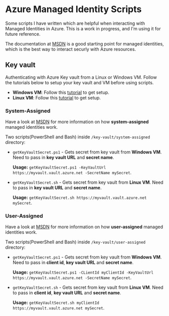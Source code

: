 # Azure Managed Identity Scripts

Some scripts I have written which are helpful when interacting with Managed Identities in Azure. This is a work in progress, and I'm using it for future reference. 

The documentation at [MSDN](https://docs.microsoft.com/en-us/azure/active-directory/managed-identities-azure-resources/overview) is a good starting point for managed identities, which is the best way to interact securly with Azure resources. 

## Key vault

Authenticating with Azure Key vault from a Linux or Windows VM. Follow the tutorials below to setup your key vault and VM before using scripts. 

* **Windows VM**: Follow this [tutorial](https://docs.microsoft.com/en-us/azure/active-directory/managed-identities-azure-resources/tutorial-windows-vm-access-nonaad) to get setup.
* **Linux VM**: Follow this [tutorial](https://docs.microsoft.com/en-us/azure/active-directory/managed-identities-azure-resources/tutorial-linux-vm-access-nonaad) to get setup. 

### System-Assigned

Have a look at [MSDN](https://docs.microsoft.com/en-us/azure/active-directory/managed-identities-azure-resources/overview#how-a-system-assigned-managed-identity-works-with-an-azure-vm) for more information on how **system-assigned** managed identities work. 

Two scripts(PowerShell and Bash) inside `/key-vault/system-assigned` directory:

* `getKeyVaultSecret.ps1` - Gets secret from key vault from **Windows VM**. Need to pass in **key vault URL** and **secret name**.

    **Usage:** `getKeyVaultSecret.ps1 -KeyVaultUrl https://myvault.vault.azure.net -SecretName mySecret`. 

* `getKeyVaultSecret.sh` - Gets secret from key vault from **Linux VM**. Need to pass in **key vault URL** and **secret name**. 

    **Usage:** `getKeyVaultSecret.sh https://myvault.vault.azure.net mySecret`. 

### User-Assigned

Have a look at [MSDN](https://docs.microsoft.com/en-us/azure/active-directory/managed-identities-azure-resources/overview#how-a-user-assigned-managed-identity-works-with-an-azure-vm) for more information on how **user-assigned** managed identities work. 

Two scripts(PowerShell and Bash) inside `/key-vault/user-assigned` directory:

* `getKeyVaultSecret.ps1` - Gets secret from key vault from **Windows VM**. Need to pass in **client id**, **key vault URL** and **secret name**.

    **Usage:** `getKeyVaultSecret.ps1 -CLientId myClientId -KeyVaultUrl https://myvault.vault.azure.net -SecretName mySecret`. 

* `getKeyVaultSecret.sh` - Gets secret from key vault from **Linux VM**. Need to pass in **client id**, **key vault URL** and **secret name**.

    **Usage:** `getKeyVaultSecret.sh myClientId https://myvault.vault.azure.net mySecret`. 